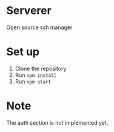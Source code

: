 # Serverer

Open source ssh manager

# Set up

1. Clone the repository
2. Run `npm install`
3. Run `npm start`

# Note

The auth section is not implemented yet.
